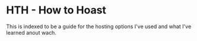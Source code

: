 # HTH - How to Hoast

This is indexed to be a guide for the hosting options I've used and what I've learned anout wach.